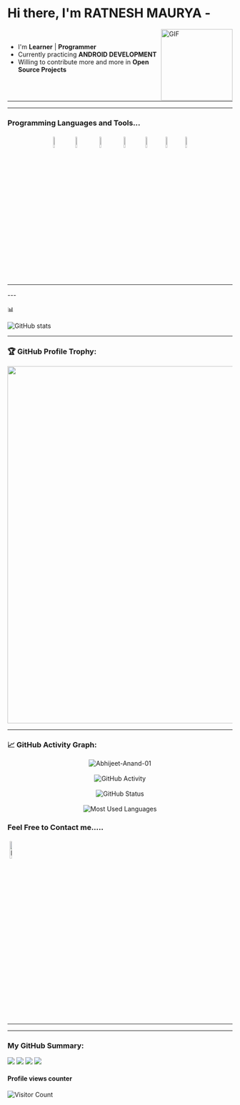 # Hi there, I'm RATNESH MAURYA - 

<img align="right" alt="GIF" height="160px" src="https://magiccopy.xyz/assets/images/hadder.gif" />
<br>



- I'm  **Learner** | **Programmer** 
- Currently practicing **ANDROID DEVELOPMENT**
- Willing to contribute more and more in **Open Source Projects**
 <br>
  <br>
 
 



---
---

### Programming Languages and Tools...
<p align="center">
  <img width="8%" style="padding.5px"  src="https://img.icons8.com/color/144/000000/visual-studio.png"/>
	<img width="8%" style="padding:5px" src="https://img.icons8.com/color/240/000000/c-plus-plus-logo.png"/>
	<img width="8%" style="padding:5px"  src="https://img.icons8.com/metro/100/000000/c.png"/>
	<img width="8%" style="padding:5px" src="https://img.icons8.com/color/240/000000/kotlin.png"/>
    <img width="8%" style="padding.5px"   src="https://img.icons8.com/color/144/000000/android-studio--v3.png"/>
  <img  width="8%" style="padding.5px" src="https://img.icons8.com/external-tal-revivo-bold-tal-revivo/96/000000/external-github-with-cat-logo-an-online-community-for-software-development-logo-bold-tal-revivo.png"/>
  <img width="8%" style="padding.5px" src="https://img.icons8.com/cute-clipart/150/000000/canva.png"/>
  
  
  ---
  
  <!--   Top Languages Using -->  ---
  
  📊 
  
   ![GitHub stats](https://github-readme-stats.vercel.app/api?username=ratnesh-maurya&show_icons=true)
  </p>
  
  
  ---
  ### 🏆 GitHub Profile Trophy:
<a href="https://github.com/ryo-ma/github-profile-trophy">
  <img width=800 src="https://github-profile-trophy.vercel.app/?username=ratnesh-maurya&column=8&theme=darkhub&no-frame=true&no-bg=true"/>
</a>
  
  ---
  
  
  ### 📈 GitHub Activity Graph:
  <p align="center">
<img src = "https://github-readme-streak-stats.herokuapp.com?user=ratnesh-maurya&theme=radical&ring=DD2727&fire=DD2727&dates=DD6227&sideNums=176FC5&sideLabels=1E90FF" alt="Abhijeet-Anand-01" /><br><br>
<img src = "https://lostgirljourney-on-github.herokuapp.com/graph?username=ratnesh-maurya&theme=dracula&bg_color=000000&hide_border=true" alt="GitHub Activity" /><br><br>
<img src="https://github-readme-stats.vercel.app/api?username=ratnesh-maurya&count_private=true&show_icons=true&theme=algolia" alt="GitHub Status"/><br><br>
<img src = "https://github-readme-stats.vercel.app/api/top-langs/?username=ratnesh-maurya&show_icons=true&layout=compact&theme=algolia" alt="Most Used Languages">
</p>

  


### Feel Free to Contact me.....

<p align="left">
	<a href="https://www.linkedin.com/in/ratnesh-maurya-778867200/"><img alt="linkedin" width="10%" style="padding:5px" src="https://img.icons8.com/clouds/100/000000/linkedin.png"/></a>

 
</p>

---


---
### My GitHub Summary:
<p align="center">

![](http://github-profile-summary-cards.vercel.app/api/cards/repos-per-language?username=ratnesh-maurya&theme=monokai)
![](http://github-profile-summary-cards.vercel.app/api/cards/most-commit-language?username=ratnesh-maurya&theme=monokai)
![](http://github-profile-summary-cards.vercel.app/api/cards/stats?username=ratnesh-maurya&theme=monokai)
![](http://github-profile-summary-cards.vercel.app/api/cards/productive-time?username=ratnesh-maurya&theme=monokai&utcOffset=5)
</p>

#### Profile views counter

![Visitor Count](https://profile-counter.glitch.me/{ratnesh-maurya}/count.svg)
<a href="https://icons8.com/icon/40669/c++">
	
	 

